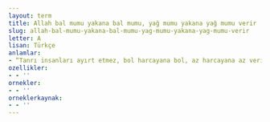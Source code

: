 ```yaml
---
layout: term
title: Allah bal mumu yakana bal mumu, yağ mumu yakana yağ mumu verir
slug: allah-bal-mumu-yakana-bal-mumu-yag-mumu-yakana-yag-mumu-verir
letter: A
lisan: Türkçe
anlamlar:
- “Tanrı insanları ayırt etmez, bol harcayana bol, az harcayana az verir” anlamında kullanılan bir söz
ozellikler:
- - ''
ornekler:
- - ''
orneklerkaynak:
- - ''
---
```


